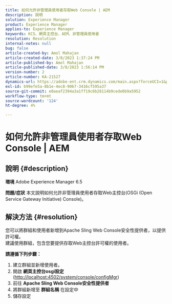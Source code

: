 ```yaml
---
title: 如何允許非管理員使用者存取Web Console | AEM
description: 說明
solution: Experience Manager
product: Experience Manager
applies-to: Experience Manager
keywords: KCS、網頁主控台、AEM、非管理員使用者
resolution: Resolution
internal-notes: null
bug: false
article-created-by: Amol Mahajan
article-created-date: 3/8/2023 1:37:24 PM
article-published-by: Amol Mahajan
article-published-date: 3/8/2023 1:56:14 PM
version-number: 2
article-number: KA-21527
dynamics-url: https://adobe-ent.crm.dynamics.com/main.aspx?forceUCI=1&pagetype=entityrecord&etn=knowledgearticle&id=e16cac55-b6bd-ed11-83ff-6045bd006268
exl-id: b99efe5a-8b1e-4ec8-9067-3416cf595a37
source-git-commit: e0aeaf2394a3a1ff19c6b28114b9cede0b9a5952
workflow-type: tm+mt
source-wordcount: '124'
ht-degree: 4%

---
```


# 如何允許非管理員使用者存取Web Console | AEM

## 說明 {#description}

<b>環境</b>
Adobe Experience Manager 6.5


<b>問題/症狀</b>
本文說明如何允許非管理員使用者存取Web主控台(OSGi (Open Service Gateway Initiative) Console)。


## 解決方法 {#resolution}

您可以將群組和使用者新增到Apache Sling Web Console安全性提供者，以提供許可權。<br>
建議使用群組，包含您要提供存取Web主控台許可權的使用者。



<b>請遵循下列步驟：</b>

1. 建立群組並新增使用者。
2. 開啟 <b>網頁主控台</b><b>osgi</b><b>設定</b> ([http://localhost:4502/system/console/configMgr](http://localhost:4502/system/console/configMgr))
3. 前往 <b>Apache Sling Web Console安全性提供者</b>
4. 將群組新增至 <b>群組名稱</b> 在設定中
5. 儲存設定
